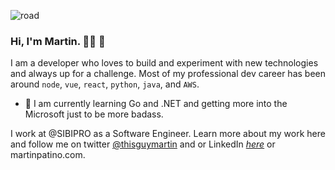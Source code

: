 ![road](https://i.pinimg.com/originals/b2/b0/2f/b2b02f3b94075334edb07f8e6f8c0d11.gif)


### Hi, I'm Martin. 👋🏻 👾

I am a developer who loves to build and experiment with new technologies and always up for a challenge. Most of my professional dev career has been around `node`, `vue`, `react`, `python`, `java`, and `AWS`. 

- 💬  I am currently learning Go and .NET and getting more into the Microsoft just to be more badass. 

I work at @SIBIPRO as a Software Engineer.  Learn more about my work here and follow me on twitter [@thisguymartin][2] and or LinkedIn _[here][1]_ or martinpatino.com.


[1]: https://www.linkedin.com/in/martin-patino-60b2b798//
[2]: https://twitter.com/thisguymartin

